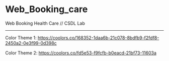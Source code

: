 # Web_Booking_care

Web Booking Health Care // CSDL Lab

---

Color Theme 1: https://coolors.co/168352-1daa6b-21c078-8bdfb9-f2fdf8-2450a2-0e3f99-0d398c

Color Theme 2: https://coolors.co/fd5e53-f9fcfb-b0eacd-21bf73-11603a
